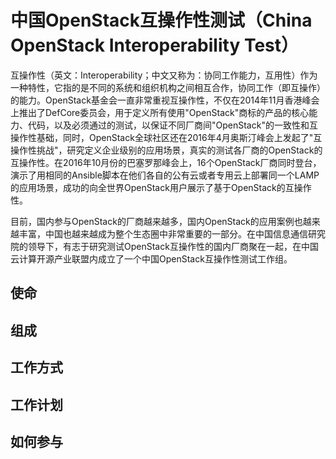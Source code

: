 # 中国OpenStack互操作性测试（China OpenStack Interoperability Test）

互操作性（英文：Interoperability；中文又称为：协同工作能力，互用性）作为一种特性，它指的是不同的系统和组织机构之间相互合作，协同工作（即互操作）的能力。OpenStack基金会一直非常重视互操作性，不仅在2014年11月香港峰会上推出了DefCore委员会，用于定义所有使用"OpenStack"商标的产品的核心能力、代码，以及必须通过的测试，以保证不同厂商间"OpenStack"的一致性和互操作性基础，同时，OpenStack全球社区还在2016年4月奥斯汀峰会上发起了"互操作性挑战"，研究定义企业级别的应用场景，真实的测试各厂商的OpenStack的互操作性。在2016年10月份的巴塞罗那峰会上，16个OpenStack厂商同时登台，演示了用相同的Ansible脚本在他们各自的公有云或者专用云上部署同一个LAMP的应用场景，成功的向全世界OpenStack用户展示了基于OpenStack的互操作性。

目前，国内参与OpenStack的厂商越来越多，国内OpenStack的应用案例也越来越丰富，中国也越来越成为整个生态圈中非常重要的一部分。在中国信息通信研究院的领导下，有志于研究测试OpenStack互操作性的国内厂商聚在一起，在中国云计算开源产业联盟内成立了一个中国OpenStack互操作性测试工作组。

## 使命

## 组成

## 工作方式

## 工作计划

## 如何参与
